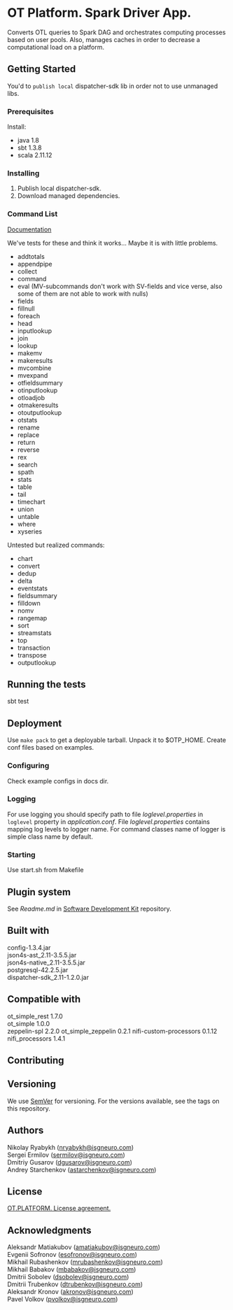 # OT Platform. Spark Driver App.


Converts OTL queries to Spark DAG and orchestrates computing processes based on user pools. Also, manages caches in
 order to decrease a computational load on a platform.

## Getting Started

You'd to `publish local` dispatcher-sdk lib in order not to use unmanaged libs.

### Prerequisites
Install:
* java 1.8
* sbt 1.3.8
* scala 2.11.12

### Installing

1. Publish local dispatcher-sdk.
2. Download managed dependencies.

### Command List

[Documentation](https://github.com/ISGNeuroTeam/otp/blob/master/docs/functions/index.md)

We've tests for these and think it works... Maybe it is with little problems.  
* addtotals   
* appendpipe
* collect  
* command  
* eval (MV-subcommands don't work with SV-fields and vice verse, also some of them are not able to work with nulls)
* fields    
* fillnull 
* foreach
* head  
* inputlookup
* join     
* lookup  
* makemv  
* makeresults
* mvcombine 
* mvexpand 
* otfieldsummary
* otinputlookup
* otloadjob
* otmakeresults
* otoutputlookup
* otstats
* rename    
* replace    
* return  
* reverse  
* rex  
* search   
* spath  
* stats  
* table    
* tail 
* timechart
* union 
* untable
* where  
* xyseries


Untested but realized commands:
* chart
* convert  
* dedup 
* delta  
* eventstats
* fieldsummary  
* filldown
* nomv  
* rangemap  
* sort  
* streamstats
* top
* transaction
* transpose  
* outputlookup

## Running the tests

sbt test

## Deployment

Use `make pack` to get a deployable tarball. Unpack it to $OTP_HOME. Create conf files based on examples.

### Configuring
Check example configs in docs dir.  

### Logging 
For use logging you should specify path to file _loglevel.properties_  in `loglevel` property in _application.conf_.
File  _loglevel.properties_  contains mapping log levels to logger name.
For command classes name of logger is simple class name by default.

### Starting
Use start.sh from Makefile

## Plugin system
See _Readme.md_ in [Software Development Kit](https://github.com/ISGNeuroTeam/dispatcher_sdk) repository. 

## Built with

config-1.3.4.jar  
json4s-ast_2.11-3.5.5.jar  
json4s-native_2.11-3.5.5.jar  
postgresql-42.2.5.jar  
dispatcher-sdk_2.11-1.2.0.jar

## Compatible with

ot_simple_rest 1.7.0   
ot_simple 1.0.0  
zeppelin-spl 2.2.0
ot_simple_zeppelin 0.2.1
nifi-custom-processors 0.1.12  
nifi_processors 1.4.1  

## Contributing

## Versioning

We use [SemVer](http://semver.org/) for versioning. For the versions available, see the tags on this repository. 

## Authors

Nikolay Ryabykh (nryabykh@isgneuro.com)  
Sergei Ermilov (sermilov@isgneuro.com)  
Dmitriy Gusarov (dgusarov@isgneuro.com)  
Andrey Starchenkov (astarchenkov@isgneuro.com)  

## License

[OT.PLATFORM. License agreement.](LICENSE.md)

## Acknowledgments

Aleksandr Matiakubov (amatiakubov@isgneuro.com)  
Evgenii Sofronov (esofronov@isgneuro.com)  
Mikhail Rubashenkov (mrubashenkov@isgneuro.com)  
Mikhail Babakov (mbabakov@isgneuro.com)  
Dmitrii Sobolev (dsobolev@isgneuro.com)  
Dmitrii Trubenkov (dtrubenkov@isgneuro.com)  
Aleksandr Kronov (akronov@isgneuro.com)  
Pavel Volkov (pvolkov@isgneuro.com)  

